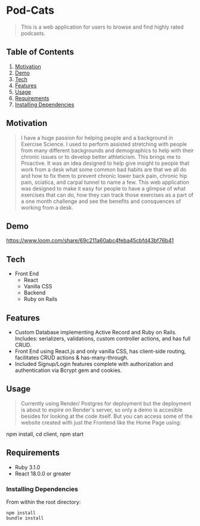 # Pod-Cats

> This is a web application for users to browse and find highly rated podcasts. 

## Table of Contents
1. [Motivation](#Demo)
1. [Demo](#Demo)
1. [Tech](#Tech)
1. [Features](#Features)
1. [Usage](#Usage)
1. [Requirements](#requirements)
1. [Installing Dependencies](#installing-dependencies)

## Motivation
> I have a huge passion for helping people and a background in Exercise Science. I used to perform assisted stretching with people from many different backgrounds and demographics to help with their chronic issues or to develop better athleticism. This brings me to Proactive. It was an idea designed to help give insight to people that work from a desk what some common bad habits are that we all do and how to fix them to prevent chronic lower back pain, chronic hip pain, sciatica, and carpal tunnel to name a few. This web application was designed to make it easy for people to have a glimpse of what exercises that can do, how they can track those exercises as a part of a one month challenge and see the benefits and consquences of working from a desk. 

## Demo
https://www.loom.com/share/69c211a60abc4feba45cbfd43bf76b41

## Tech
* Front End
  * React
  * Vanilla CSS
  * Backend
  * Ruby on Rails

## Features
* Custom Database implementing Active Record and Ruby on Rails. Includes: serializers, validations, custom controller actions, and has full CRUD.
* Front End using React.js and only vanilla CSS, has client-side routing, facilitates CRUD actions & has-many-through.
* Included Signup/Login features complete with authorization and authentication via Bcrypt gem and cookies. 


## Usage

> Currently using Render/ Postgres for deployment but the deployment is about to expire on Render's server, so only a demo is accesible besides for looking at the code itself. But you can access some of the website created with just the Frontend like the Home Page using:

npm install, cd client, npm start

## Requirements

- Ruby 3.1.0
- React 18.0.0 or greater

### Installing Dependencies

From within the root directory:

```
npm install 
bundle install
```
